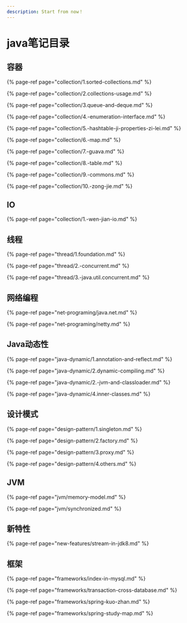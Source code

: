 ```yaml
---
description: Start from now！
---
```


# java笔记目录

## 容器

{% page-ref page="collection/1.sorted-collections.md" %}

{% page-ref page="collection/2.collections-usage.md" %}

{% page-ref page="collection/3.queue-and-deque.md" %}

{% page-ref page="collection/4.-enumeration-interface.md" %}

{% page-ref page="collection/5.-hashtable-ji-properties-zi-lei.md" %}

{% page-ref page="collection/6.-map.md" %}

{% page-ref page="collection/7.-guava.md" %}

{% page-ref page="collection/8.-table.md" %}

{% page-ref page="collection/9.-commons.md" %}

{% page-ref page="collection/10.-zong-jie.md" %}

## IO

{% page-ref page="collection/1.-wen-jian-io.md" %}

## 线程

{% page-ref page="thread/1.foundation.md" %}

{% page-ref page="thread/2.-concurrent.md" %}

{% page-ref page="thread/3.-java.util.concurrent.md" %}

## 网络编程

{% page-ref page="net-programing/java.net.md" %}

{% page-ref page="net-programing/netty.md" %}

## Java动态性

{% page-ref page="java-dynamic/1.annotation-and-reflect.md" %}

{% page-ref page="java-dynamic/2.dynamic-compiling.md" %}

{% page-ref page="java-dynamic/2.-jvm-and-classloader.md" %}

{% page-ref page="java-dynamic/4.inner-classes.md" %}

## 设计模式

{% page-ref page="design-pattern/1.singleton.md" %}

{% page-ref page="design-pattern/2.factory.md" %}

{% page-ref page="design-pattern/3.proxy.md" %}

{% page-ref page="design-pattern/4.others.md" %}

## JVM

{% page-ref page="jvm/memory-model.md" %}

{% page-ref page="jvm/synchronized.md" %}

## 新特性

{% page-ref page="new-features/stream-in-jdk8.md" %}

## 框架

{% page-ref page="frameworks/index-in-mysql.md" %}

{% page-ref page="frameworks/transaction-cross-database.md" %}

{% page-ref page="frameworks/spring-kuo-zhan.md" %}

{% page-ref page="frameworks/spring-study-map.md" %}









